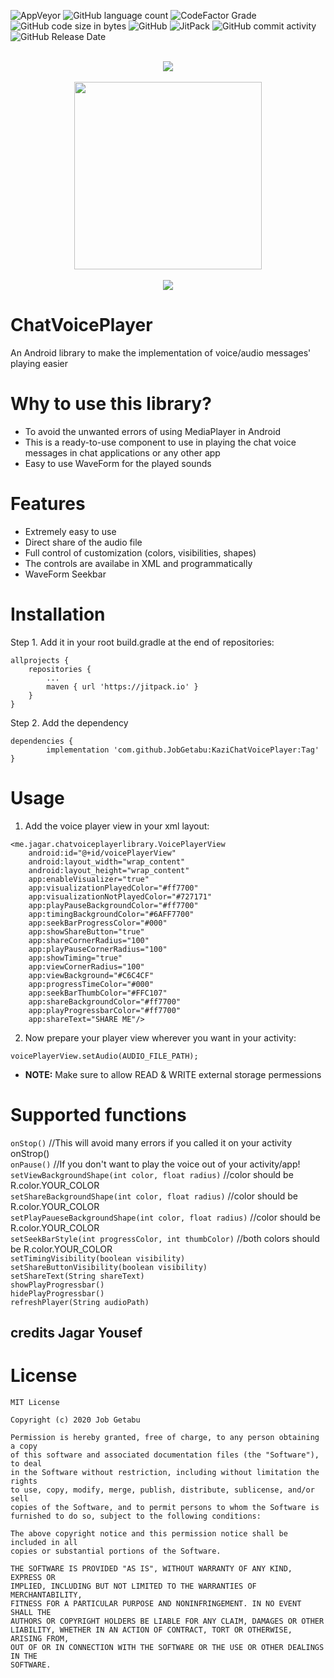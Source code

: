 ![AppVeyor](https://img.shields.io/appveyor/ci/JagarYousef/chatvoiceplayer) ![GitHub language count](https://img.shields.io/github/languages/count/JagarYousef/ChatVoicePlayer) ![CodeFactor Grade](https://img.shields.io/codefactor/grade/github/jagaryousef/chatvoiceplayer) ![GitHub code size in bytes](https://img.shields.io/github/languages/code-size/JagarYousef/ChatVoicePlayer) ![GitHub](https://img.shields.io/github/license/JagarYousef/ChatVoicePlayer)  ![JitPack](https://img.shields.io/jitpack/v/github/JagarYousef/ChatVoicePlayer) ![GitHub commit activity](https://img.shields.io/github/commit-activity/m/JagarYousef/ChatVoicePlayer) ![GitHub Release Date](https://img.shields.io/github/release-date/JagarYousef/ChatVoicePlayer)<br><br>
<p align="center">
  <img src="https://user-images.githubusercontent.com/41321155/56833705-e8f0c180-6877-11e9-88fb-36a3ee17f149.gif"><br><br>
  <img width="300" src="https://user-images.githubusercontent.com/41321155/64449466-a7570980-d0e8-11e9-8c45-02a53951763d.png"><br><br>
  <img src="https://user-images.githubusercontent.com/41321155/56834806-1b4fee00-687b-11e9-9694-e6ce3bc2a94d.png">
</p>


# ChatVoicePlayer
An Android library to make the implementation of voice/audio messages' playing easier

# Why to use this library? 
- To avoid the unwanted errors of using MediaPlayer in Android
- This is a ready-to-use component to use in playing the chat voice messages in chat applications or any other app
- Easy to use WaveForm for the played sounds

# Features
- Extremely easy to use
- Direct share of the audio file
- Full control of customization (colors, visibilities, shapes) 
- The controls are availabe in XML and programmatically
- WaveForm Seekbar



# Installation
Step 1. Add it in your root build.gradle at the end of repositories:

	allprojects {
		repositories {
			...
			maven { url 'https://jitpack.io' }
		}
	}
Step 2. Add the dependency

	dependencies {
	        implementation 'com.github.JobGetabu:KaziChatVoicePlayer:Tag'
	}

# Usage
1. Add the voice player view in your xml layout: 
```
<me.jagar.chatvoiceplayerlibrary.VoicePlayerView
    android:id="@+id/voicePlayerView"
    android:layout_width="wrap_content"
    android:layout_height="wrap_content"
    app:enableVisualizer="true"
    app:visualizationPlayedColor="#ff7700"
    app:visualizationNotPlayedColor="#727171"
    app:playPauseBackgroundColor="#ff7700"
    app:timingBackgroundColor="#6AFF7700"
    app:seekBarProgressColor="#000"
    app:showShareButton="true"
    app:shareCornerRadius="100"
    app:playPauseCornerRadius="100"
    app:showTiming="true"
    app:viewCornerRadius="100"
    app:viewBackground="#C6C4CF"
    app:progressTimeColor="#000"
    app:seekBarThumbColor="#FFC107"
    app:shareBackgroundColor="#ff7700"
    app:playProgressbarColor="#ff7700"
    app:shareText="SHARE ME"/>
```
2. Now prepare your player view wherever you want in your activity: 
```
voicePlayerView.setAudio(AUDIO_FILE_PATH);
```

* **NOTE:** Make sure to allow READ & WRITE external storage permessions

# Supported functions

`onStop()` //This will avoid many errors if you called it on your activity onStrop() <br>
`onPause()` //If you don't want to play the voice out of your activity/app! <br>
`setViewBackgroundShape(int color, float radius)` //color should be R.color.YOUR_COLOR <br>
`setShareBackgroundShape(int color, float radius)` //color should be R.color.YOUR_COLOR <br>
`setPlayPaueseBackgroundShape(int color, float radius)` //color should be R.color.YOUR_COLOR <br>
`setSeekBarStyle(int progressColor, int thumbColor)` //both colors should be R.color.YOUR_COLOR <br>
`setTimingVisibility(boolean visibility)` <br>
`setShareButtonVisibility(boolean visibility)` <br>
`setShareText(String shareText)`<br>
`showPlayProgressbar()`<br>
`hidePlayProgressbar()`<br>
`refreshPlayer(String audioPath)`<br>

## credits Jagar Yousef

# License 
```
MIT License

Copyright (c) 2020 Job Getabu

Permission is hereby granted, free of charge, to any person obtaining a copy
of this software and associated documentation files (the "Software"), to deal
in the Software without restriction, including without limitation the rights
to use, copy, modify, merge, publish, distribute, sublicense, and/or sell
copies of the Software, and to permit persons to whom the Software is
furnished to do so, subject to the following conditions:

The above copyright notice and this permission notice shall be included in all
copies or substantial portions of the Software.

THE SOFTWARE IS PROVIDED "AS IS", WITHOUT WARRANTY OF ANY KIND, EXPRESS OR
IMPLIED, INCLUDING BUT NOT LIMITED TO THE WARRANTIES OF MERCHANTABILITY,
FITNESS FOR A PARTICULAR PURPOSE AND NONINFRINGEMENT. IN NO EVENT SHALL THE
AUTHORS OR COPYRIGHT HOLDERS BE LIABLE FOR ANY CLAIM, DAMAGES OR OTHER
LIABILITY, WHETHER IN AN ACTION OF CONTRACT, TORT OR OTHERWISE, ARISING FROM,
OUT OF OR IN CONNECTION WITH THE SOFTWARE OR THE USE OR OTHER DEALINGS IN THE
SOFTWARE.
```
